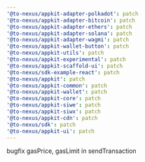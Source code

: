 ```yaml
---
'@to-nexus/appkit-adapter-polkadot': patch
'@to-nexus/appkit-adapter-bitcoin': patch
'@to-nexus/appkit-adapter-ethers': patch
'@to-nexus/appkit-adapter-solana': patch
'@to-nexus/appkit-adapter-wagmi': patch
'@to-nexus/appkit-wallet-button': patch
'@to-nexus/appkit-utils': patch
'@to-nexus/appkit-experimental': patch
'@to-nexus/appkit-scaffold-ui': patch
'@to-nexus/sdk-example-react': patch
'@to-nexus/appkit': patch
'@to-nexus/appkit-common': patch
'@to-nexus/appkit-wallet': patch
'@to-nexus/appkit-core': patch
'@to-nexus/appkit-siwe': patch
'@to-nexus/appkit-siwx': patch
'@to-nexus/appkit-cdn': patch
'@to-nexus/sdk': patch
'@to-nexus/appkit-ui': patch
---
```


bugfix gasPrice, gasLimit in sendTransaction
